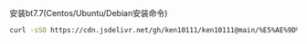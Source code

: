安装bt7.7(Centos/Ubuntu/Debian安装命令)
```Bash
curl -sSO https://cdn.jsdelivr.net/gh/ken10111/ken10111@main/%E5%AE%9D%E5%A1%94/7.7/install.sh && bash install.sh && rm -rf /www/server/panel/data/bind.pl
```
